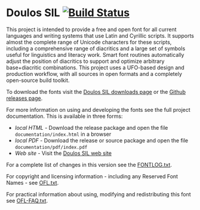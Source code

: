 # Doulos SIL [![Build Status](http://build.palaso.org/app/rest/builds/buildType:Fonts_Doulos/statusIcon)](http://build.palaso.org/viewType.html?buildTypeId=Fonts_Doulos&guest=1)

This project is intended to provide a free and open font for all current languages and writing systems that use Latin and Cyrillic scripts. It supports almost the complete range of Unicode characters for these scripts, including a comprehensive range of diacritics and a large set of symbols useful for linguistics and literacy work. Smart font routines automatically adjust the position of diacritics to support and optimize arbitrary base+diacritic combinations. This project uses a UFO-based design and production workflow, with all sources in open formats and a completely open-source build toolkit. 

To download the fonts visit the [Doulos SIL downloads page](https://software.sil.org/doulos/download/) or the [Github releases page](https://github.com/silnrsi/font-doulos/releases).

For more information on using and developing the fonts see the full project documentation. This is available in three forms:

- *local HTML* - Download the release package and open the file `documentation/index.html` in a browser
- *local PDF* - Download the release or source package and open the file `documentation/pdf/index.pdf`
- *Web site* - Visit the [Doulos SIL web site](https://software.sil.org/doulos) 

For a complete list of changes in this version see the [FONTLOG.txt](FONTLOG.txt).

For copyright and licensing information - including any Reserved Font Names - see [OFL.txt](OFL.txt).

For practical information about using, modifying and redistributing this font see [OFL-FAQ.txt](OFL-FAQ.txt).
